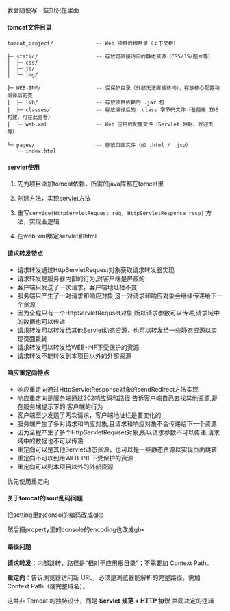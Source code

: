 我会随便写一些知识在里面





#### tomcat文件目录

```
tomcat_project/              -- Web 项目的根目录（上下文根）

├─ static/                   -- 存放可直接访问的静态资源（CSS/JS/图片等）
│  ├─ css/
│  ├─ js/
│  └─ img/

├─ WEB-INF/                  -- 受保护目录（外部无法直接访问），存放核心配置和编译后的类
│  ├─ lib/                   -- 存放项目依赖的 .jar 包
│  ├─ classes/               -- 存放编译后的 .class 字节码文件（若使用 IDE 构建，可在此查看）
│  └─ web.xml                -- Web 应用的配置文件（Servlet 映射、欢迎页等）

└─ pages/                    -- 存放页面文件（如 .html / .jsp）
   └─ index.html
```





#### servlet使用

1. 先为项目添加tomcat依赖，所需的java库都在tomcat里
2. 创建方法，实现servlet方法

3. 重写`service(HttpServletRequest req, HttpServletResponse resp)` 方法，实现业逻辑

4. 在web.xml绑定servlet和html







#### 请求转发特点

- 请求转发通过HttpServletRequest对象获取请求转发器实现
- 请求转发是服务器内部的行为,对客户端是屏蔽的
- 客户端只发送了一次请求，客户端地址栏不变
- 服务端只产生了一对请求和响应对象,这一对请求和响应对象会继续传递给下一个资源
- 因为全程只有一个HttpServletRequset对象,所以请求参数可以传递,请求域中的数据也可以传递
- 请求转发可以转发给其他Servlet动态资源，也可以转发给一些静态资源以实现页面跳转
- 请求转发可以转发给WEB-INF下受保护的资源
- 请求转发不能转发到本项目以外的外部资源





#### 响应重定向特点

- 响应重定向通过HttpServletResponse对象的sendRedirect方法实现
- 响应重定向是服务端通过302响应码和路径,告诉客户端自己去找其他资源,是在服务端提示下的,客户端的行为
- 客户端至少发送了两次请求，客户端地址栏是要变化的
- 服务端产生了多对请求和响应对象,且请求和响应对象不会传递给下一个资源
- 因为全程产生了多个HttpServletRequset对象,所以请求参数不可以传递,请求域中的数据也不可以传递
- 重定向可以是其他Servlet动态资源，也可以是一些静态资源以实现页面跳转
- 重定向不可以到给WEB-INF下受保护的资源
- 重定向可以到本项目以外的外部资源



优先使用重定向





#### 关于tomcat的sout乱码问题



把setting里的consol的编码改成gkb

然后把property里的console的encoding也改成gbk





#### 路径问题

**请求转发**：内部跳转，路径是“相对于应用根目录”；不需要加 Context Path。

**重定向**：告诉浏览器访问新 URL，必须是浏览器能解析的完整路径，需加 Context Path（或完整域名）。

这并非 Tomcat 的独特设计，而是 **Servlet 规范 + HTTP 协议** 共同决定的逻辑

